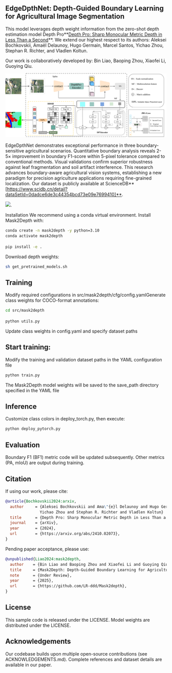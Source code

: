 ## EdgeDpthNet: Depth-Guided Boundary Learning for Agricultural Image Segmentation
This model leverages depth weight information from the zero-shot depth estimation model ​​Depth Pro**[Depth Pro: Sharp Monocular Metric Depth in Less Than a Second](https://arxiv.org/abs/2410.02073)**. We extend our highest respect to its authors:
Aleksei Bochkovskii, Amaël Delaunoy, Hugo Germain, Marcel Santos, Yichao Zhou, Stephan R. Richter, and Vladlen Koltun.

Our work is collaboratively developed by:
Bin Liao, Baoping Zhou, Xiaofei Li, Guoying Qiu.

![](datas/network.jpg)


EdgeDpthNet demonstrates exceptional performance in three boundary-sensitive agricultural scenarios. Quantitative boundary analysis reveals 2-5× improvement in boundary F1-score within 5-pixel tolerance compared to conventional methods. Visual validations confirm superior robustness against leaf fragmentation and soil artifact interference. This research advances boundary-aware agricultural vision systems, establishing a new paradigm for precision agriculture applications requiring fine-grained localization.
Our dataset is publicly available at ​​ScienceDB**[https://www.scidb.cn/detail?dataSetId=0dadce6de3c44354bcd73e09e7699410]**​​.

![](datas/vision.png).

Installation
We recommend using a conda virtual environment. Install Mask2Depth with:
```bash
conda create -n mask2depth -y python=3.10
conda activate mask2depth

pip install -e .
```
Download depth weights:
```bash
sh get_pretrained_models.sh
```

## Training
Modify required configurations in src/mask2depth/cfg/config.yaml
​​Generate class weights for COCO-format annotations​​:

```bash
cd src/mask2depth

python utils.py
```
Update class weights in config.yaml and specify dataset paths

## Start training:
Modify the training and validation dataset paths in the YAML configuration file​
```bash
python train.py
```
The Mask2Depth model weights will be saved to the save_path directory specified in the YAML file​

## Inference
Customize class colors in deploy_torch.py, then execute:
```bash
python deploy_pytorch.py
```

## Evaluation
Boundary F1 (BF1) metric code will be updated subsequently.
Other metrics (PA, mIoU) are output during training.

## Citation
If using our work, please cite:
```bibtex
@article{Bochkovskii2024:arxiv,
  author     = {Aleksei Bochkovskii and Ama\"{e}l Delaunoy and Hugo Germain and Marcel Santos and
               Yichao Zhou and Stephan R. Richter and Vladlen Koltun}
  title      = {Depth Pro: Sharp Monocular Metric Depth in Less Than a Second},
  journal    = {arXiv},
  year       = {2024},
  url        = {https://arxiv.org/abs/2410.02073},
}
```
Pending paper acceptance, please use:
```bibtex
@unpublished{Liao2024:mask2depth,
  author    = {Bin Liao and Baoping Zhou and Xiaofei Li and Guoying Qiu},
  title     = {Mask2Depth: Depth-Guided Boundary Learning for Agricultural Image Segmentation},
  note      = {Under Review},
  year      = {2025},
  url       = {https://github.com/LR-ddd/Mask2depth},
}
```
## License
This sample code is released under the LICENSE.
Model weights are distributed under the LICENSE.

## Acknowledgements
Our codebase builds upon multiple open-source contributions (see ACKNOWLEDGEMENTS.md).
Complete references and dataset details are available in our paper.
